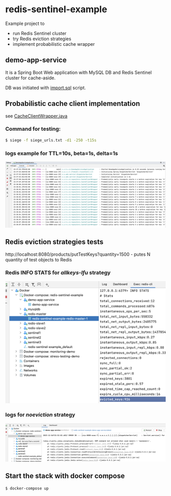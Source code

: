 # redis-sentinel-example 
Example project to  
* run Redis Sentinel cluster 
* try Redis eviction strategies
* implement probabilistic cache wrapper


## demo-app-service

It is a Spring Boot Web application with MySQL DB and Redis Sentinel cluster for cache-aside.

DB was initiated with [import.sql](demo-app-service%2Fsrc%2Fmain%2Fresources%2Fimport.sql) script.

## Probabilistic cache client implementation

see [CacheClientWrapper.java](demo-app-service%2Fsrc%2Fmain%2Fjava%2Fcom%2Fzma%2Fhighload%2Fcourse%2Fdemoappservice%2Frepository%2FCacheClientWrapper.java)

### Command for testing:

```bash
$ siege -f siege_urls.txt -d1 -250 -t15s
```
### logs example for TTL=10s, beta=1s, delta=1s

![demo_app_logs.png](demo_app_logs.png)

## Redis eviction strategies tests

http://localhost:8080/products/putTestKeys?quantity=1500 - putes N quantity of test objects to Redis

### Redis INFO STATS for *allkeys-lfu* strategy

![evicted_keys.png](evicted_keys.png)

### logs for *noeviction* strategy

![invalid_data_access_api_usage_exception.png](invalid_data_access_api_usage_exception.png)
## Start the stack with docker compose

```bash
$ docker-compose up
```